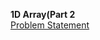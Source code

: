 <b>1D Array(Part 2</b>
<br>
<a href="https://www.hackerrank.com/challenges/java-1d-array/problem">Problem Statement</a>
